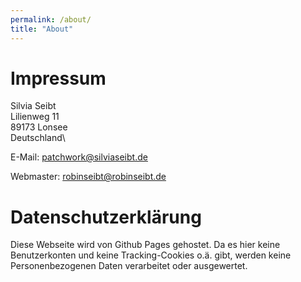 ```yaml
---
permalink: /about/
title: "About"
---
```


# Impressum

Silvia Seibt\
Lilienweg 11\
89173 Lonsee\
Deutschland\

E-Mail: patchwork@silviaseibt.de

Webmaster: robinseibt@robinseibt.de

# Datenschutzerklärung

Diese Webseite wird von Github Pages gehostet. Da es hier keine Benutzerkonten und keine Tracking-Cookies o.ä. gibt, werden keine Personenbezogenen Daten verarbeitet oder ausgewertet.